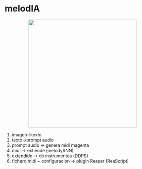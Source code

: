 # melodIA
<p align="center">
  <img src="https://github.com/user-attachments/assets/c797144c-c110-46cd-9fac-92d0d9f20312" width="350"/>
</p>

1) imagen->texto
2) texto->prompt audio
3) prompt audio -> genera midi magenta
4) midi -> extiende (melodyRNN)
5) extendido -> cb instrumentos (DDPS)
6) fichero midi + configuración -> plugin Reaper (ReaScript)

